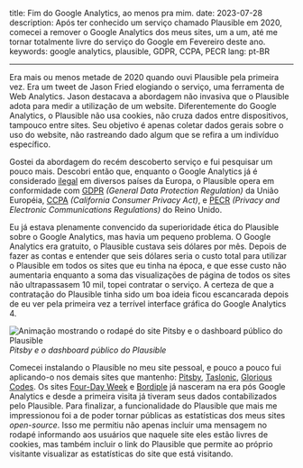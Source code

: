 title: Fim do Google Analytics, ao menos pra mim.
date: 2023-07-28
description: Após ter conhecido um serviço chamado Plausible em 2020, comecei a remover o Google Analytics dos meus sites, um a um, até me tornar totalmente livre do serviço do Google em Fevereiro deste ano.
keywords: google analytics, plausible, GDPR, CCPA, PECR
lang: pt-BR

---

Era mais ou menos metade de 2020 quando ouvi Plausible pela primeira vez. Era um tweet de Jason Fried elogiando o serviço, uma ferramenta de Web Analytics. Jason destacava a abordagem não invasiva que o Plausible adota para medir a utilização de um website. Diferentemente do Google Analytics, o Plausible não usa cookies, não cruza dados entre dispositivos, tampouco entre sites. Seu objetivo é apenas coletar dados gerais sobre o uso do website, não rastreando dado algum que se refira a um indivíduo específico.

Gostei da abordagem do recém descoberto serviço e fui pesquisar um pouco mais. Descobri então que, enquanto o Google Analytics já é considerado [ilegal](https://plausible.io/blog/google-analytics-illegal) em diversos países da Europa, o Plausible opera em conformidade com [GDPR](https://gdpr-info.eu/) *(General Data Protection Regulation)* da União Européia, [CCPA](https://oag.ca.gov/privacy/ccpa) *(California Consumer Privacy Act)*, e [PECR](https://ico.org.uk/for-organisations/direct-marketing-and-privacy-and-electronic-communications/guide-to-pecr/what-are-pecr/) *(Privacy and Electronic Communications Regulations)* do Reino Unido.

Eu já estava plenamente convencido da superioridade ética do Plausible sobre o Google Analytics, mas havia um pequeno problema. O Google Analytics era gratuito, o Plausible custava seis dólares por mês. Depois de fazer as contas e entender que seis dólares seria o custo total para utilizar o Plausible em todos os sites que eu tinha na época, e que esse custo não aumentaria enquanto a soma das visualizações de página de todos os sites não ultrapassasem 10 mil, topei contratar o serviço. A certeza de que a contratação do Plausible tinha sido um boa ideia ficou escancarada depois de eu ver pela primeira vez a terrível interface gráfica do Google Analytics 4.

![Animação mostrando o rodapé do site Pitsby e o dashboard público do Plausible](../../images/plausible-public-analytics.gif)  
_Pitsby e o dashboard público do Plausible_

Comecei instalando o Plausible no meu site pessoal, e pouco a pouco fui aplicando-o nos demais sites que mantenho: [Pitsby](https://pitsby.com), [Taslonic](https://taslonic.com), [Glorious Codes](https://glorious.codes). Os sites [Four-Day Week](https://4dayweek.rafaelcamargo.com) e [Bordiple](https://bordiple.rafaelcamargo.com) já nasceram na era pós Google Analytics e desde a primeira visita já tiveram seus dados contabilizados pelo Plausible. Para finalizar, a funcionalidade do Plausible que mais me impressionou foi a de poder tornar públicas as estatísticas dos meus sites *open-source*. Isso me permitiu não apenas incluir uma mensagem no rodapé informando aos usuários que naquele site eles estão livres de cookies, mas também incluir o link do Plausible que permite ao próprio visitante visualizar as estatísticas do site que está visitando.
